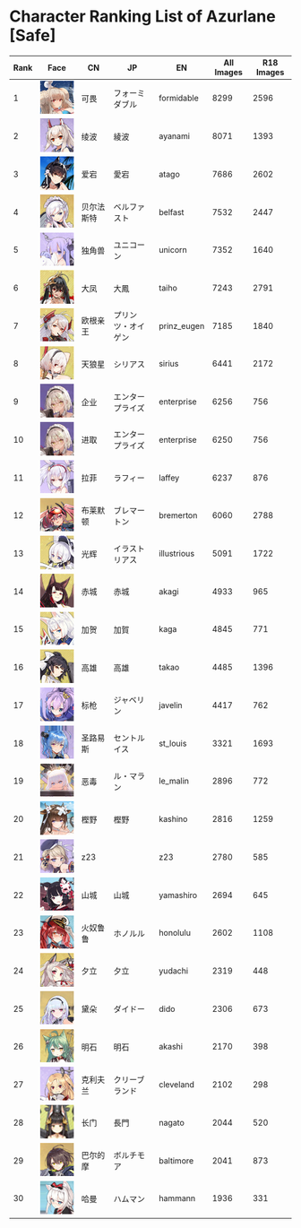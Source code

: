 # Character Ranking List of Azurlane [Safe]

|   Rank | Face                                          | CN    | JP        | EN          |   All Images |   R18 Images |
|--------|-----------------------------------------------|-------|-----------|-------------|--------------|--------------|
|      1 | ![formidable](./images/logo_formidable.png)   | 可畏    | フォーミダブル   | formidable  |         8299 |         2596 |
|      2 | ![ayanami](./images/logo_ayanami.png)         | 绫波    | 綾波        | ayanami     |         8071 |         1393 |
|      3 | ![atago](./images/logo_atago.png)             | 爱宕    | 愛宕        | atago       |         7686 |         2602 |
|      4 | ![belfast](./images/logo_belfast.png)         | 贝尔法斯特 | ベルファスト    | belfast     |         7532 |         2447 |
|      5 | ![unicorn](./images/logo_unicorn.png)         | 独角兽   | ユニコーン     | unicorn     |         7352 |         1640 |
|      6 | ![taiho](./images/logo_taiho.png)             | 大凤    | 大鳳        | taiho       |         7243 |         2791 |
|      7 | ![prinz_eugen](./images/logo_prinz_eugen.png) | 欧根亲王  | プリンツ・オイゲン | prinz_eugen |         7185 |         1840 |
|      8 | ![sirius](./images/logo_sirius.png)           | 天狼星   | シリアス      | sirius      |         6441 |         2172 |
|      9 | ![enterprise](./images/logo_enterprise.png)   | 企业    | エンタープライズ  | enterprise  |         6256 |          756 |
|     10 | ![enterprise](./images/logo_enterprise.png)   | 进取    | エンタープライズ  | enterprise  |         6250 |          756 |
|     11 | ![laffey](./images/logo_laffey.png)           | 拉菲    | ラフィー      | laffey      |         6237 |          876 |
|     12 | ![bremerton](./images/logo_bremerton.png)     | 布莱默顿  | ブレマートン    | bremerton   |         6060 |         2788 |
|     13 | ![illustrious](./images/logo_illustrious.png) | 光辉    | イラストリアス   | illustrious |         5091 |         1722 |
|     14 | ![akagi](./images/logo_akagi.png)             | 赤城    | 赤城        | akagi       |         4933 |          965 |
|     15 | ![kaga](./images/logo_kaga.png)               | 加贺    | 加賀        | kaga        |         4845 |          771 |
|     16 | ![takao](./images/logo_takao.png)             | 高雄    | 高雄        | takao       |         4485 |         1396 |
|     17 | ![javelin](./images/logo_javelin.png)         | 标枪    | ジャベリン     | javelin     |         4417 |          762 |
|     18 | ![st_louis](./images/logo_st_louis.png)       | 圣路易斯  | セントルイス    | st_louis    |         3321 |         1693 |
|     19 | ![le_malin](./images/logo_le_malin.png)       | 恶毒    | ル・マラン     | le_malin    |         2896 |          772 |
|     20 | ![kashino](./images/logo_kashino.png)         | 樫野    | 樫野        | kashino     |         2816 |         1259 |
|     21 | ![z23](./images/logo_z23.png)                 | z23   |           | z23         |         2780 |          585 |
|     22 | ![yamashiro](./images/logo_yamashiro.png)     | 山城    | 山城        | yamashiro   |         2694 |          645 |
|     23 | ![honolulu](./images/logo_honolulu.png)       | 火奴鲁鲁  | ホノルル      | honolulu    |         2602 |         1108 |
|     24 | ![yudachi](./images/logo_yudachi.png)         | 夕立    | 夕立        | yudachi     |         2319 |          448 |
|     25 | ![dido](./images/logo_dido.png)               | 黛朵    | ダイドー      | dido        |         2306 |          673 |
|     26 | ![akashi](./images/logo_akashi.png)           | 明石    | 明石        | akashi      |         2170 |          398 |
|     27 | ![cleveland](./images/logo_cleveland.png)     | 克利夫兰  | クリーブランド   | cleveland   |         2102 |          298 |
|     28 | ![nagato](./images/logo_nagato.png)           | 长门    | 長門        | nagato      |         2044 |          520 |
|     29 | ![baltimore](./images/logo_baltimore.png)     | 巴尔的摩  | ボルチモア     | baltimore   |         2041 |          873 |
|     30 | ![hammann](./images/logo_hammann.png)         | 哈曼    | ハムマン      | hammann     |         1936 |          331 |
